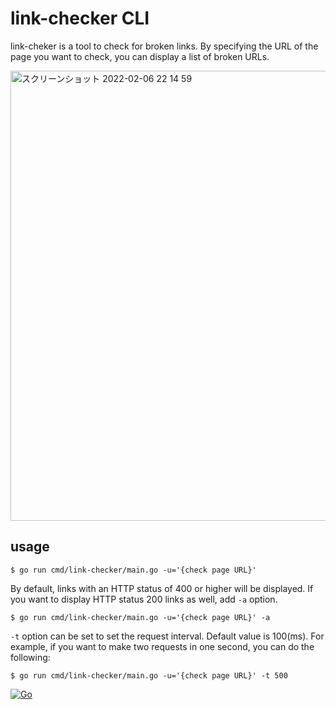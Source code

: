 # link-checker CLI
link-cheker is a tool to check for broken links.
By specifying the URL of the page you want to check, you can display a list of broken URLs.

<img width="720" alt="スクリーンショット 2022-02-06 22 14 59" src="https://user-images.githubusercontent.com/48427044/152682723-63413a89-664f-481a-878e-ca035d9e88a4.png">



## usage

```shell
$ go run cmd/link-checker/main.go -u='{check page URL}'
```

By default, links with an HTTP status of 400 or higher will be displayed.
If you want to display HTTP status 200 links as well, add `-a` option.

```shell
$ go run cmd/link-checker/main.go -u='{check page URL}' -a
```

`-t` option can be set to set the request interval.
Default value is 100(ms).
For example, if you want to make two requests in one second, you can do the following:

```shell
$ go run cmd/link-checker/main.go -u='{check page URL}' -t 500
```
[![Go](https://github.com/hirasawayuki/link-checker/actions/workflows/go.yml/badge.svg)](https://github.com/hirasawayuki/link-checker/actions/workflows/go.yml)
